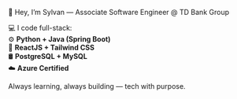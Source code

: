 👋 Hey, I’m Sylvan — Associate Software Engineer @ TD Bank Group  

💻 I code full-stack:  
⚙️ **Python + Java (Spring Boot)**  
🎨 **ReactJS + Tailwind CSS**  
🛢️ **PostgreSQL + MySQL**  
☁️ **Azure Certified**  

Always learning, always building — tech with purpose.



<!---
sylvan-lewis/sylvan-lewis is a ✨ special ✨ repository because its `README.md` (this file) appears on your GitHub profile.
You can click the Preview link to take a look at your changes.
--->

